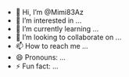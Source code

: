 - 👋 Hi, I’m @Mimi83Az
- 👀 I’m interested in ...
- 🌱 I’m currently learning ...
- 💞️ I’m looking to collaborate on ...
- 📫 How to reach me ...
- 😄 Pronouns: ...
- ⚡ Fun fact: ...

<!---
Mimi83Az/Mimi83Az is a ✨ special ✨ repository because its `README.md` (this file) appears on your GitHub profile.
You can click the Preview link to take a look at your changes.
--->
